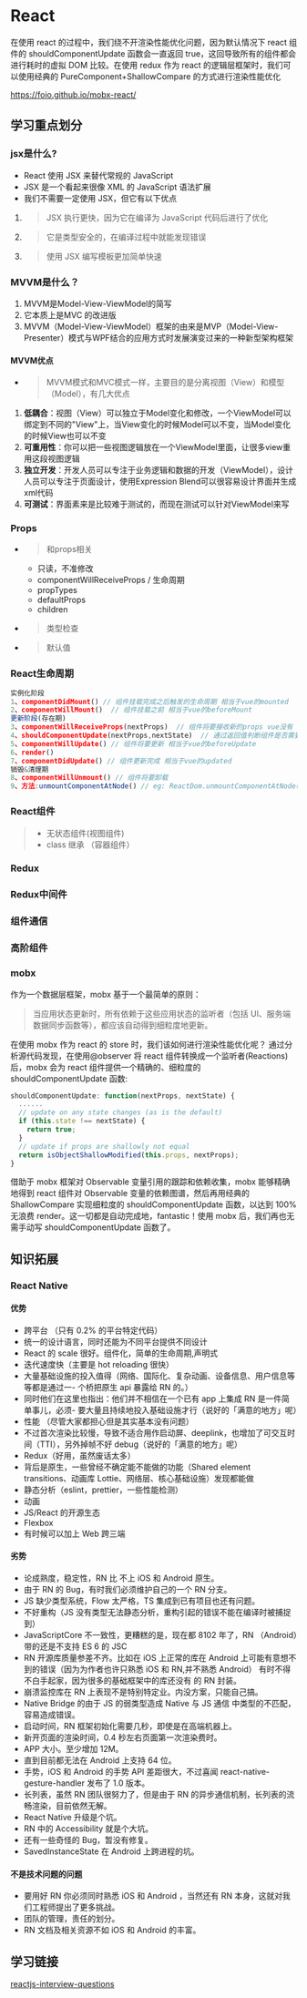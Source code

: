 # React

在使用 react 的过程中，我们绕不开渲染性能优化问题，因为默认情况下 react 组件的 shouldComponentUpdate 函数会一直返回 true，这回导致所有的组件都会进行耗时的虚拟 DOM 比较。在使用 redux 作为 react 的逻辑层框架时，我们可以使用经典的 PureComponent+ShallowCompare 的方式进行渲染性能优化

https://foio.github.io/mobx-react/

## 学习重点划分

### jsx是什么?
- React 使用 JSX 来替代常规的 JavaScript
- JSX 是一个看起来很像 XML 的 JavaScript 语法扩展
- 我们不需要一定使用 JSX，但它有以下优点
1. > JSX 执行更快，因为它在编译为 JavaScript 代码后进行了优化
1. > 它是类型安全的，在编译过程中就能发现错误
1. > 使用 JSX 编写模板更加简单快速

### MVVM是什么？
1. MVVM是Model-View-ViewModel的简写
2. 它本质上是MVC 的改进版
3. MVVM（Model-View-ViewModel）框架的由来是MVP（Model-View-Presenter）模式与WPF结合的应用方式时发展演变过来的一种新型架构框架
#### MVVM优点
- > MVVM模式和MVC模式一样，主要目的是分离视图（View）和模型（Model），有几大优点
1. **低耦合**：视图（View）可以独立于Model变化和修改，一个ViewModel可以绑定到不同的"View"上，当View变化的时候Model可以不变，当Model变化的时候View也可以不变
2. **可重用性**：你可以把一些视图逻辑放在一个ViewModel里面，让很多view重用这段视图逻辑
3. **独立开发**：开发人员可以专注于业务逻辑和数据的开发（ViewModel），设计人员可以专注于页面设计，使用Expression Blend可以很容易设计界面并生成xml代码
4. **可测试**：界面素来是比较难于测试的，而现在测试可以针对ViewModel来写

### Props
- > 和props相关
    - 只读，不准修改
    - componentWillReceiveProps  / 生命周期
    - propTypes
    - defaultProps
    - children
- > 类型检查
- > 默认值

### React生命周期
``` js
实例化阶段
1、componentDidMount() // 组件挂载完成之后触发的生命周期 相当于vue的mounted
2、componentWillMount()  // 组件挂载之前 相当于vue的beforeMount
更新阶段(存在期)
3、componentWillReceiveProps(nextProps)  // 组件将要接收新的props vue没有
4、shouldComponentUpdate(nextProps,nextState)  // 通过返回值判断组件是否需要更新,用于react优化，vue没有 true更新，false不更新
5、componentWillUpdate() // 组件将要更新 相当于vue的beforeUpdate
6、render()
7、componentDidUpdate() // 组件更新完成 相当于vue的updated
销毁&清理期
8、componentWillUnmount() // 组件将要卸载
9、方法:unmountComponentAtNode() // eg: ReactDom.unmountComponentAtNode(document.getElementById('root'))
```

### React组件
>- 无状态组件(视图组件)
>- class 继承 （容器组件）

### Redux

### Redux中间件

### 组件通信

### 高阶组件

### mobx
作为一个数据层框架，mobx 基于一个最简单的原则：

> 当应用状态更新时，所有依赖于这些应用状态的监听者（包括 UI、服务端数据同步函数等），都应该自动得到细粒度地更新。

在使用 mobx 作为 react 的 store 时，我们该如何进行渲染性能优化呢？
通过分析源代码发现，在使用@observer 将 react 组件转换成一个监听者(Reactions)后，mobx 会为 react 组件提供一个精确的、细粒度的 shouldComponentUpdate 函数:

```js
shouldComponentUpdate: function(nextProps, nextState) {
  ......
  // update on any state changes (as is the default)
  if (this.state !== nextState) {
    return true;
  }
  // update if props are shallowly not equal
  return isObjectShallowModified(this.props, nextProps);
}
```

借助于 mobx 框架对 Observable 变量引用的跟踪和依赖收集，mobx 能够精确地得到 react 组件对 Observable 变量的依赖图谱，然后再用经典的 ShallowCompare 实现细粒度的 shouldComponentUpdate 函数，以达到 100%无浪费 render。这一切都是自动完成地，fantastic！使用 mobx 后，我们再也无需手动写 shouldComponentUpdate 函数了。

## 知识拓展

### React Native

#### 优势

- 跨平台 （只有 0.2% 的平台特定代码）
- 统一的设计语言，同时还能为不同平台提供不同设计
- React 的 scale 很好。组件化，简单的生命周期,声明式
- 迭代速度快（主要是 hot reloading 很快）
- 大量基础设施的投入值得（网络、国际化、复杂动画、设备信息、用户信息等等都是通过一- 个桥把原生 api 暴露给 RN 的。）
- 同时他们在这里也指出：他们并不相信在一个已有 app 上集成 RN 是一件简单事儿，必须- 要大量且持续地投入基础设施才行（说好的「满意的地方」呢）
- 性能 （尽管大家都担心但是其实基本没有问题）
- 不过首次渲染比较慢，导致不适合用作启动屏、deeplink，也增加了可交互时间（TTI），另外掉帧不好 debug（说好的「满意的地方」呢）
- Redux（好用，虽然废话太多）
- 背后是原生，一些曾经不确定能不能做的功能（Shared element transitions、动画库 Lottie、网络层、核心基础设施）发现都能做
- 静态分析（eslint，prettier，一些性能检测）
- 动画
- JS/React 的开源生态
- Flexbox
- 有时候可以加上 Web 跨三端

#### 劣势

- 论成熟度，稳定性，RN 比 不上 iOS 和 Android 原生。
- 由于 RN 的 Bug，有时我们必须维护自己的一个 RN 分支。
- JS 缺少类型系统，Flow 太严格，TS 集成到已有项目也还有问题。
- 不好重构（JS 没有类型无法静态分析，重构引起的错误不能在编译时被捕捉到）
- JavaScriptCore 不一致性，更糟糕的是，现在都 8102 年了，RN （Android）带的还是不支持 ES 6 的 JSC
- RN 开源库质量参差不齐。比如在 iOS 上正常的库在 Android 上可能有意想不到的错误（因为为作者也许只熟悉 iOS 和 RN,并不熟悉 Android）
  有时不得不白手起家，因为很多的基础框架中的库还没有 的 RN 封装。
- 崩溃监控库在 RN 上表现不是特别特定业。内没方案，只能自己搞。
- Native Bridge 的由于 JS 的弱类型造成 Native 与 JS 通信 中类型的不匹配，容易造成错误。
- 启动时间，RN 框架初始化需要几秒，即使是在高端机器上。
- 新开页面的渲染时间，0.4 秒左右页面第一次渲染费时。
- APP 大小。至少增加 12M。
- 直到目前都无法在 Android 上支持 64 位。
- 手势，iOS 和 Android 的手势 API 差距很大，不过喜闻 react-native-gesture-handler 发布了 1.0 版本。
- 长列表，虽然 RN 团队很努力了，但是由于 RN 的异步通信机制，长列表的流畅渲染，目前依然无解。
- React Native 升级是个坑。
- RN 中的 Accessibility 就是个大坑。
- 还有一些奇怪的 Bug，暂没有修复。
- SavedInstanceState 在 Android 上跨进程的坑。

#### 不是技术问题的问题

- 要用好 RN 你必须同时熟悉 iOS 和 Android ，当然还有 RN 本身，这就对我们工程师提出了更多挑战。
- 团队的管理，责任的划分。
- RN 文档及相关资源不如 iOS 和 Android 的丰富。

## 学习链接

[reactjs-interview-questions](https://github.com/semlinker/reactjs-interview-questions)


